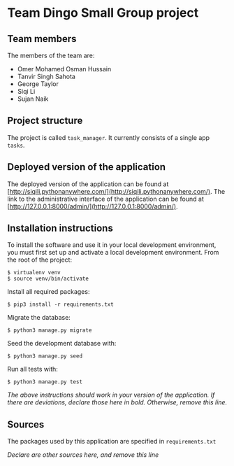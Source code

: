 # Team Dingo Small Group project

## Team members
The members of the team are:
- Omer Mohamed Osman Hussain
- Tanvir Singh Sahota 
- George Taylor
- Siqi Li 
- Sujan Naik

## Project structure
The project is called `task_manager`.  It currently consists of a single app `tasks`.

## Deployed version of the application
The deployed version of the application can be found at [http://siqili.pythonanywhere.com/](http://siqili.pythonanywhere.com/).
The link to the administrative interface of the application can be  found at [http://127.0.0.1:8000/admin/](http://127.0.0.1:8000/admin/).

## Installation instructions
To install the software and use it in your local development environment, you must first set up and activate a local development environment.  From the root of the project:

```
$ virtualenv venv
$ source venv/bin/activate
```

Install all required packages:

```
$ pip3 install -r requirements.txt
```

Migrate the database:

```
$ python3 manage.py migrate
```

Seed the development database with:

```
$ python3 manage.py seed
```

Run all tests with:
```
$ python3 manage.py test
```

*The above instructions should work in your version of the application.  If there are deviations, declare those here in bold.  Otherwise, remove this line.*

## Sources
The packages used by this application are specified in `requirements.txt`

*Declare are other sources here, and remove this line*
